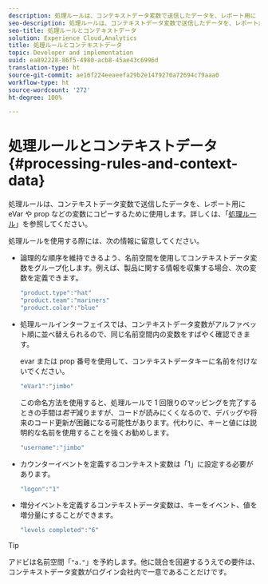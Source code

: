 ```yaml
---
description: 処理ルールは、コンテキストデータ変数で送信したデータを、レポート用に eVar や prop などの変数にコピーするために使用します。
seo-description: 処理ルールは、コンテキストデータ変数で送信したデータを、レポート用に eVar や prop などの変数にコピーするために使用します。
seo-title: 処理ルールとコンテキストデータ
solution: Experience Cloud,Analytics
title: 処理ルールとコンテキストデータ
topic: Developer and implementation
uuid: ea892228-86f5-4980-acb8-45ae43c6996d
translation-type: ht
source-git-commit: ae16f224eeaeefa29b2e1479270a72694c79aaa0
workflow-type: ht
source-wordcount: '272'
ht-degree: 100%

---
```



# 処理ルールとコンテキストデータ {#processing-rules-and-context-data}

処理ルールは、コンテキストデータ変数で送信したデータを、レポート用に eVar や prop などの変数にコピーするために使用します。詳しくは、「[処理ルール](https://docs.adobe.com/content/help/ja-JP/analytics/admin/admin-tools/processing-rules/processing-rules.html)」を参照してください。

処理ルールを使用する際には、次の情報に留意してください。

* 論理的な順序を維持できるよう、名前空間を使用してコンテキストデータ変数をグループ化します。例えば、製品に関する情報を収集する場合、次の変数を定義できます。

   ```js
   "product.type":"hat" 
   "product.team":"mariners" 
   "product.color":"blue"
   ```

* 処理ルールインターフェイスでは、コンテキストデータ変数がアルファベット順に並べ替えられるので、同じ名前空間内の変数をすばやく確認できます。

   evar または prop 番号を使用して、コンテキストデータキーに名前を付けないでください。

   ```js
   "eVar1":"jimbo"
   ```

   この命名方法を使用すると、処理ルールで 1 回限りのマッピングを完了するときの手間は&#x200B;*若干*&#x200B;減りますが、コードが読みにくくなるので、デバッグや将来のコード更新が困難になる可能性があります。代わりに、キーと値には説明的な名前を使用することを強くお勧めします。

   ```js
   "username":"jimbo"
   ```

* カウンターイベントを定義するコンテキスト変数は「1」に設定する必要があります。

   ```js
   "logon":"1"
   ```

* 増分イベントを定義するコンテキストデータ変数は、キーをイベント、値を増分量にすることができます。

   ```js
   "levels completed":"6"
   ```

>[!TIP]
>
>アドビは名前空間「`"a."`」を予約します。他に競合を回避するうえでの要件は、コンテキストデータ変数がログイン会社内で一意であることだけです。

